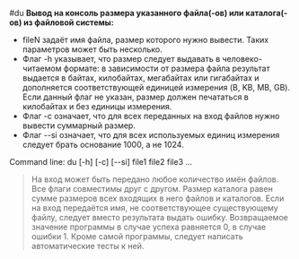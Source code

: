 #du
**Вывод на консоль размера указанного файла(-ов) или каталога(-ов) из файловой системы:**

- fileN задаёт имя файла, размер которого нужно вывести. Таких параметров может быть несколько.
- Флаг -h указывает, что размер следует выдавать в человеко-читаемом формате: в зависимости от размера файла результат выдается в байтах, килобайтах, мегабайтах или гигабайтах и дополняется соответствующей единицей измерения (B, KB, MB, GB). Если данный флаг не указан, размер должен печататься в килобайтах и без единицы измерения.
- Флаг -c означает, что для всех переданных на вход файлов нужно вывести суммарный размер.
- Флаг --si означает, что для всех используемых единиц измерения следует брать основание 1000, а не 1024.

Command line: du [-h] [-c] [--si] file1 file2 file3 …

> На вход может быть передано любое количество имён файлов. Все флаги совместимы друг с другом. Размер каталога равен сумме размеров всех входящих в него файлов и каталогов. Если на вход передаётся имя, не соответствующее существующему файлу, следует вместо результата выдать ошибку. Возвращаемое значение программы в случае успеха равняется 0, в случае ошибки 1. Кроме самой программы, следует написать автоматические тесты к ней.